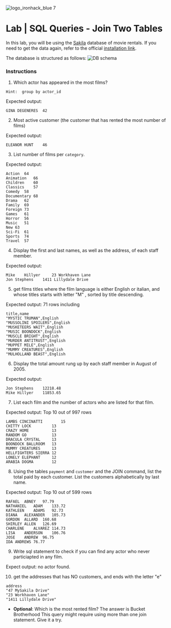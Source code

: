 ![logo_ironhack_blue 7](https://user-images.githubusercontent.com/23629340/40541063-a07a0a8a-601a-11e8-91b5-2f13e4e6b441.png)

# Lab | SQL Queries - Join Two Tables

In this lab, you will be using the [Sakila](https://dev.mysql.com/doc/sakila/en/) database of movie rentals. If you need to get the data again, refer to the official [installation link](https://dev.mysql.com/doc/sakila/en/sakila-installation.html).

The database is structured as follows:
![DB schema](https://education-team-2020.s3-eu-west-1.amazonaws.com/data-analytics/database-sakila-schema.png)

### Instructions

1. Which actor has appeared in the most films? 

```Hint:  group by actor_id```

Expected output:
```shell
GINA DEGENERES	42
```
2. Most active customer (the customer that has rented the most number of films)

Expected output:
```shell
ELEANOR HUNT	46
```
3. List number of films per `category`.

Expected output:
```shell
Action	64
Animation	66
Children	60
Classics	57
Comedy	58
Documentary	68
Drama	62
Family	69
Foreign	73
Games	61
Horror	56
Music	51
New	63
Sci-Fi	61
Sports	74
Travel	57
```
4. Display the first and last names, as well as the address, of each staff member.

Expected output:
```shell
Mike	Hillyer		23 Workhaven Lane
Jon	Stephens	1411 Lillydale Drive
```
5. get films titles where the film language is either English or italian, 
and whose titles starts with letter "M" , sorted by title descending.

Expected output:
71 rows including
```shell
title,name
"MYSTIC TRUMAN",English
"MUSSOLINI SPOILERS",English
"MUSKETEERS WAIT",English
"MUSIC BOONDOCK",English
"MUSCLE BRIGHT",English
"MURDER ANTITRUST",English
"MUPPET MILE",English
"MUMMY CREATURES",English
"MULHOLLAND BEAST",English
```
6. Display the total amount rung up by each staff member in August of 2005.

Expected output:
```shell
Jon Stephens	12218.48
Mike Hillyer	11853.65
```
7. List each film and the number of actors who are listed for that film.

Expected output: Top 10 out of 997 rows
```shell
LAMBS CINCINATTI		15
CHITTY LOCK			13
CRAZY HOME			13
RANDOM GO			13
DRACULA CRYSTAL		13
BOONDOCK BALLROOM	13
MUMMY CREATURES		13
HELLFIGHTERS SIERRA	12
LONELY ELEPHANT		12
ARABIA DOGMA		12
```
8. Using the tables `payment` and `customer` and the JOIN command, list the total paid by each customer. List the customers alphabetically by last name.

Expected output:  Top 10 out of 599 rows
```shell
RAFAEL	ABNEY	97.79
NATHANIEL	ADAM	133.72
KATHLEEN	ADAMS	92.73
DIANA	ALEXANDER	105.73
GORDON	ALLARD	160.68
SHIRLEY	ALLEN	126.69
CHARLENE	ALVAREZ	114.73
LISA	ANDERSON	106.76
JOSE	ANDREW	96.75
IDA	ANDREWS	76.77
```

9. Write sql statement to check if you can find any actor who never particiapted in any film. 

Expect output: no actor found. 

10. get the addresses that has NO customers, and ends with the letter "e" 
```shell
address
"47 MySakila Drive"
"23 Workhaven Lane"
"1411 Lillydale Drive"
```

- **Optional**: Which is the most rented film?
The answer is Bucket Brotherhood
This query might require using more than one join statement. Give it a try.


